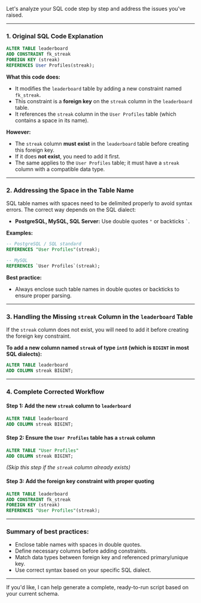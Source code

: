 Let's analyze your SQL code step by step and address the issues you've raised.

---

### 1. Original SQL Code Explanation

```sql
ALTER TABLE leaderboard
ADD CONSTRAINT fk_streak
FOREIGN KEY (streak)
REFERENCES User Profiles(streak);
```

**What this code does:**
- It modifies the `leaderboard` table by adding a new constraint named `fk_streak`.
- This constraint is a **foreign key** on the `streak` column in the `leaderboard` table.
- It references the `streak` column in the `User Profiles` table (which contains a space in its name).

**However:**
- The `streak` column **must exist** in the `leaderboard` table before creating this foreign key.
- If it does **not exist**, you need to add it first.
- The same applies to the `User Profiles` table; it must have a `streak` column with a compatible data type.

---

### 2. Addressing the Space in the Table Name

SQL table names with spaces need to be delimited properly to avoid syntax errors. The correct way depends on the SQL dialect:

- **PostgreSQL, MySQL, SQL Server:** Use double quotes `"` or backticks `` ` ``.

**Examples:**

```sql
-- PostgreSQL / SQL standard
REFERENCES "User Profiles"(streak);

-- MySQL
REFERENCES `User Profiles`(streak);
```

**Best practice:**
- Always enclose such table names in double quotes or backticks to ensure proper parsing.

---

### 3. Handling the Missing `streak` Column in the `leaderboard` Table

If the `streak` column does not exist, you will need to add it before creating the foreign key constraint.

**To add a new column named `streak` of type `int8` (which is `BIGINT` in most SQL dialects):**

```sql
ALTER TABLE leaderboard
ADD COLUMN streak BIGINT;
```

---

### 4. Complete Corrected Workflow

#### Step 1: Add the new `streak` column to `leaderboard`
```sql
ALTER TABLE leaderboard
ADD COLUMN streak BIGINT;
```

#### Step 2: Ensure the `User Profiles` table has a `streak` column
```sql
ALTER TABLE "User Profiles"
ADD COLUMN streak BIGINT;
```

*(Skip this step if the `streak` column already exists)*

#### Step 3: Add the foreign key constraint with proper quoting
```sql
ALTER TABLE leaderboard
ADD CONSTRAINT fk_streak
FOREIGN KEY (streak)
REFERENCES "User Profiles"(streak);
```

---

### **Summary of best practices:**
- Enclose table names with spaces in double quotes.
- Define necessary columns before adding constraints.
- Match data types between foreign key and referenced primary/unique key.
- Use correct syntax based on your specific SQL dialect.

---

If you'd like, I can help generate a complete, ready-to-run script based on your current schema.